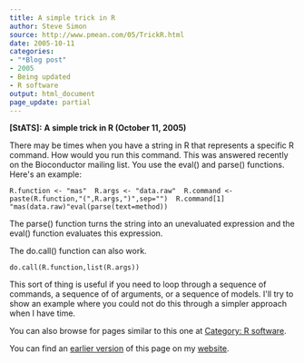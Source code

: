```yaml
---
title: A simple trick in R
author: Steve Simon
source: http://www.pmean.com/05/TrickR.html
date: 2005-10-11
categories:
- "*Blog post"
- 2005
- Being updated
- R software
output: html_document
page_update: partial
---
```

**[StATS]:** **A simple trick in R (October 11,
2005)**

There may be times when you have a string in R that represents a
specific R command. How would you run this command. This was answered
recently on the Bioconductor mailing list. You use the eval() and
parse() functions. Here's an example:

`R.function <- "mas"  R.args <- "data.raw"  R.command <- paste(R.function,"(",R.args,")",sep="")  R.command[1] "mas(data.raw)"eval(parse(text=method))`

The parse() function turns the string into an unevaluated expression
and the eval() function evaluates this expression.

The do.call() function can also work.

`do.call(R.function,list(R.args))`

This sort of thing is useful if you need to loop through a sequence of
commands, a sequence of of arguments, or a sequence of models. I'll
try to show an example where you could not do this through a simpler
approach when I have time.

You can also browse
for pages similar to this one at [Category: R
software](../category/RSoftware.html).

You can find an [earlier version][sim1] of this page on my [website][sim2].

[sim1]: http://www.pmean.com/05/TrickR.html
[sim2]: http://www.pmean.com
